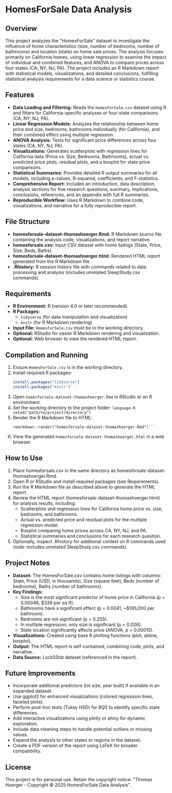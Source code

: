 # HomesForSale Data Analysis

## Overview
This project analyzes the "HomesForSale" dataset to investigate the influence of home characteristics (size, number of bedrooms, number of bathrooms) and location (state) on home sale prices. The analysis focuses primarily on California homes, using linear regression to examine the impact of individual and combined features, and ANOVA to compare prices across four states (CA, NY, NJ, PA). The project includes an R Markdown report with statistical models, visualizations, and detailed conclusions, fulfilling statistical analysis requirements for a data science or statistics course.

## Features
- **Data Loading and Filtering:** Reads the `HomesForSale.csv` dataset using R and filters for California-specific analyses or four-state comparisons (CA, NY, NJ, PA).
- **Linear Regression Models:** Analyzes the relationship between home price and size, bedrooms, bathrooms individually (for California), and their combined effect using multiple regression.
- **ANOVA Analysis:** Tests for significant price differences across four states (CA, NY, NJ, PA).
- **Visualizations:** Generates scatterplots with regression lines for California data (Price vs. Size, Bedrooms, Bathrooms), actual vs. predicted price plots, residual plots, and a boxplot for state price comparisons.
- **Statistical Summaries:** Provides detailed R output summaries for all models, including p-values, R-squared, coefficients, and F-statistics.
- **Comprehensive Report:** Includes an introduction, data description, analysis sections for five research questions, summary, implications, conclusions, references, and an appendix with full R summaries.
- **Reproducible Workflow:** Uses R Markdown to combine code, visualizations, and narrative for a fully reproducible report.

## File Structure
- **homesforsale-dataset-thomashoerger.Rmd:** R Markdown source file containing the analysis code, visualizations, and report narrative.
- **homesforsale.csv:** Input CSV dataset with home listings (State, Price, Size, Beds, Baths).
- **homesforsale-dataset-thomashoerger.html:** Rendered HTML report generated from the R Markdown file.
- **.Rhistory:** R session history file with commands related to data processing and analysis (includes unrelated SleepStudy.csv commands).

## Requirements
- **R Environment:** R (version 4.0 or later recommended).
- **R Packages:** 
  - `tidyverse` (for data manipulation and visualization)
  - `knitr` (for R Markdown rendering)
- **Input File:** `HomesForSale.csv` must be in the working directory.
- **Optional:** RStudio for easier R Markdown rendering and visualization.
- **Optional:** Web browser to view the rendered HTML report.

## Compilation and Running
1. Ensure `HomesForSale.csv` is in the working directory.
2. Install required R packages:
   ```R
   install.packages("tidyverse")
   install.packages("knitr")```
3. Open `homesforsale-dataset-thomashoerger.Rmd` in RStudio or an R environment.
4. Set the working directory to the project folder:
	``language-R
	setwd("path/to/project/directory")``
5. Render the R Markdown file to HTML:
	```language-R
	rmarkdown::render("homesforsale-dataset-thomashoerger.Rmd")```
6. View the generated `homesforsale-dataset-thomashoerger.html` in a web browser.

## How to Use
1. Place homesforsale.csv in the same directory as homesforsale-dataset-thomashoerger.Rmd.
2. Open R or RStudio and install required packages (see Requirements).
3. Run the R Markdown file as described above to generate the HTML report.
4. Review the HTML report (homesforsale-dataset-thomashoerger.html) for analysis results, including:
	- Scatterplots and regression lines for California home price vs. size, bedrooms, and bathrooms.
	- Actual vs. predicted price and residual plots for the multiple regression model.
	- Boxplot comparing home prices across CA, NY, NJ, and PA.
	- Statistical summaries and conclusions for each research question.
5. Optionally, inspect .Rhistory for additional context on R commands used (note: includes unrelated SleepStudy.csv commands).

## Project Notes
- **Dataset:** The HomesForSale.csv contains home listings with columns: State, Price (USD, in thousands), Size (square feet), Beds (number of bedrooms), Baths (number of bathrooms).
- **Key Findings:**
	- Size is the most significant predictor of home price in California (p = 0.00046, $339 per sq ft).
	- Bathrooms have a significant effect (p = 0.0041, ~$195,000 per bathroom).
	- Bedrooms are not significant (p = 0.255).
	- In multiple regression, only size is significant (p = 0.026).
	- State location significantly affects price (ANOVA, p = 0.00015).
- **Visualizations:** Created using base R plotting functions (plot, abline, boxplot).
- **Output:** The HTML report is self-contained, combining code, plots, and narrative.
- **Data Source:** Lock5Stat dataset (referenced in the report).

## Future Improvements
- Incorporate additional predictors (lot size, year built) if available in an expanded dataset.
- Use ggplot2 for enhanced visualizations (colored regression lines, faceted plots).
- Perform post-hoc tests (Tukey HSD) for RQ5 to identify specific state differences.
- Add interactive visualizations using plotly or shiny for dynamic exploration.
- Include data cleaning steps to handle potential outliers or missing values.
- Expand the analysis to other states or regions in the dataset.
- Create a PDF version of the report using LaTeX for broader compatibility.

## License
This project is for personal use. Retain the copyright notice: "Thomas Hoerger - Copyright © 2025 HomesForSale Data Analysis".